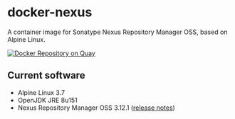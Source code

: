 # docker-nexus
A container image for Sonatype Nexus Repository Manager OSS, based on Alpine Linux.

[![Docker Repository on Quay](https://quay.io/repository/travelaudience/docker-nexus/status "Docker Repository on Quay")](https://quay.io/repository/travelaudience/docker-nexus)

## Current software

* Alpine Linux 3.7
* OpenJDK JRE 8u151
* Nexus Repository Manager OSS 3.12.1 ([release notes](https://help.sonatype.com/repomanager3/release-notes/2018-release-notes#id-2018ReleaseNotes-RepositoryManager3.12.1))
